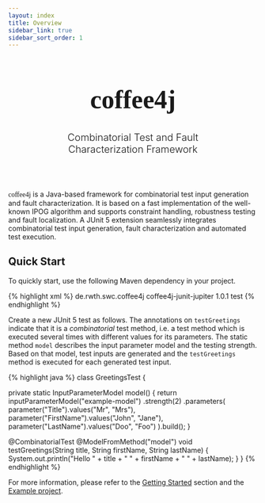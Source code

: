 ```yaml
---
layout: index
title: Overview
sidebar_link: true
sidebar_sort_order: 1
---
```


<div style="width: 66%; margin-left: auto; margin-right: auto; text-align: center; margin-bottom: 70px;">
  <h1 style="font-family: 'Abril Fatface', serif; font-size: 3.25rem;">
    coffee4j
  </h1>
  <p style="font-size: 1.25rem; font-weight: 300;">
    Combinatorial Test and Fault Characterization Framework
  </p>
</div>

<div>
<font style="font-family: 'Abril Fatface', serif;">coffee4j</font> is a Java-based framework for combinatorial test input generation and fault characterization.
It is based on a fast implementation of the well-known IPOG algorithm and supports constraint handling, robustness testing and fault localization.  
A JUnit 5 extension seamlessly integrates combinatorial test input generation, fault characterization  and automated test execution.
</div>


## Quick Start

To quickly start, use the following Maven dependency in your project.

{% highlight xml %}
<dependency>
  <groupId>de.rwth.swc.coffee4j</groupId>
  <artifactId>coffee4j-junit-jupiter</artifactId>
  <version>1.0.1</version>
  <scope>test</scope>
</dependency>
{% endhighlight %}

Create a new JUnit 5 test as follows.
The annotations on `testGreetings` indicate that it is a <i>combinatorial</i> test method, i.e. a test method which is executed several times with different values for its parameters.
The static method `model` describes the input parameter model and the testing strength.
Based on that model, test inputs are generated and the `testGreetings` method is executed for each generated test input.

{% highlight java %}
class GreetingsTest {

  private static InputParameterModel model() {
    return inputParameterModel("example-model")
      .strength(2)
      .parameters(
        parameter("Title").values("Mr", "Mrs"),
        parameter("FirstName").values("John", "Jane"),
        parameter("LastName").values("Doo", "Foo")
    ).build();
  }

  @CombinatorialTest
  @ModelFromMethod("model")
  void testGreetings(String title, String firstName, String lastName) {
    System.out.println("Hello " + title + " " + firstName + " " + lastName);
  }
}
{% endhighlight %}

For more information, please refer to the <a href="getting-started/">Getting Started</a> section  and the <a href="https://github.com/coffee4j/coffee4j-example">Example project</a>.
